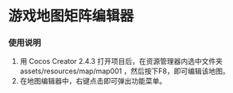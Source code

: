 # 游戏地图矩阵编辑器

### 使用说明
1. 用 Cocos Creator 2.4.3 打开项目后，在资源管理器内选中文件夹 assets/resources/map/map001 ，然后按下F8，即可编辑该地图。
2. 在地图编辑器中，右键点击即可弹出功能菜单。